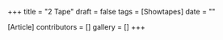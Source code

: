 +++
title = "2 Tape"
draft = false
tags = [Showtapes]
date = ""

[Article]
contributors = []
gallery = []
+++